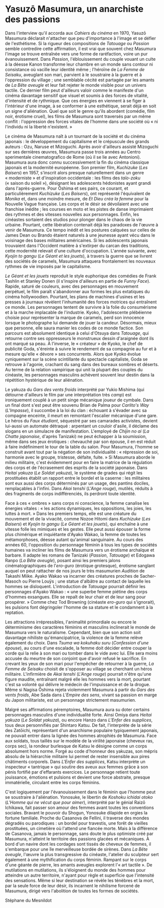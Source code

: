 # Yasuzō Masumura, un anarchiste des passions

Dans l'interview qu'il accorda aux *Cahiers du cinéma* en 1970, Yasuzō Masumura déclarait n'attacher que peu d'importance à l'image et se défier de l'esthétisme. Si la rigueur des compositions de *Tatouage* ou *Passion* semble contredire cette affirmation, il est vrai que souvent chez Masumura l'image se trouve entraînée vers une forme de raréfaction, voire un pur évanouissement. Dans *Passion*, l'éblouissement du couple vouant un culte à la déesse Kanon transforme leur chambre en un monde sans contour ni consistance où vacille leur identité même&nbsp;; l'héroïne de *La Femme de Seisaku*, aveuglant son mari, parvient à le soustraire à la guerre et à l'oppression du village&nbsp;; une semblable cécité est partagée par les amants de *La Bête aveugle* et leur fait rejeter le monde visible pour un univers tactile. Ce dernier film peut d'ailleurs valoir comme le manifeste d'un cinéma davantage sensitif que visuel et soumis à des forces de vitalité, d'intensité et de rythmique. Que ces énergies en viennent à se figer à l'intérieur d'une image, à se conformer à une esthétique, serait déjà en soit un signe d'aliénation. Quel que soit le genre qu'ils abordent (comédie, film noir, érotisme cruel), les films de Masumura sont traversés par un même conflit&nbsp;: l'oppression des forces vitales de l'homme dans une société où «&nbsp;ni l'individu ni la liberté n'existent.&nbsp;»

Le cinéma de Masumura naît à un tournant de la société et du cinéma japonais&nbsp;: le développement du capitalisme et le crépuscule des grands auteurs&nbsp;: Ozu, Naruse et Mizoguchi. Après avoir d'ailleurs assisté Mizoguchi sur ses dernières œuvres, Masumura passe trois années au Centro sperimentale cinematografico de Rome (où il se lie avec Antonioni). Masumura aura donc connu successivement la fin du cinéma classique japonais et la modernité européenne. Son premier film, *Kuchizuke* (*Les Baisers*) en 1957, s'inscrit alors presque naturellement dans un genre «&nbsp;moderniste&nbsp;» et d'inspiration occidentale&nbsp;: les films des *taïo-zoku* («&nbsp;saison du soleil&nbsp;»), désignant les adolescents hédonistes ayant grandi dans l'après-guerre. Pour Ōshima et ses pairs, ce courant, et particulièrement *Kuchizuke* (*Les Baisers*), ont représenté l'équivalent de *Monika* et, dans une moindre mesure, de *Et Dieu créa la femme* pour la Nouvelle Vague française. Les corps et le désir se dévoilaient avec une franchise inédite&nbsp;; les courses en moto et les pistes de danse imprimaient des rythmes et des vitesses nouvelles aux personnages. Enfin, les cinéastes sortaient des studios pour plonger dans le chaos de la vie urbaine. Pourtant, cette libération contenait déjà les paradoxes de l'œuvre à venir de Masumura. Ce tempo inédit et les postures calquées sur celles de James Dean ou Brando étaient naturels à une jeunesse ayant vécu dans le voisinage des bases militaires américaines. Si les adolescents japonais trouvaient dans l'Occident matière à s'extirper du carcan des traditions, cette modernité relevait d'une culture d'occupation. L'année suivante, avec *Kyojin to gangu* (*Le Géant et les jouets*), à travers la guerre que se livrent des sociétés de caramels, Masumura attaquera frontalement les nouveaux rythmes de vie imposés par le capitalisme.

*Le Géant et les jouets* reproduit le style euphorique des comédies de Frank Tashlin et Stanley Donen (il s'inspire d'ailleurs en partie de *Funny Face*). Rapide, saturé de couleurs, avec des personnages en mouvement perpétuel, le film paraît s'abandonner aux formes les plus extatiques du cinéma hollywoodien. Pourtant, les plans de machines d'usines et les presses à journaux révèlent l'inhumanité des forces motrices qui entraînent ce monde. Les personnages tentent de survivre à la folie du consumérisme et à la marche implacable de l'industrie. Kyoko, l'adolescente plébéienne choisie pour représenter la marque de caramels, perd son innocence lorsque le photographe lui demande de jouer la candeur. Désormais, mieux que personne, elle saura manier les codes de ce monde factice. Son parcours est absolument identique à celui d'Otsuya dans *Tatouage*, qui retourne contre ses oppresseurs le monstrueux dessin d'araignée dont ils ont marqué sa peau. À l'inverse, le «&nbsp;créateur&nbsp;» de Kyoko, le chef de publicité Goda, s'éreinte à suivre le rendement de sa compagnie au fur et à mesure qu'elle «&nbsp;dévore&nbsp;» ses concurrents. Alors que Kyoko évolue cyniquement sur la scène scintillante du spectacle capitaliste, Goda se retrouve à l'agonie, crachant du sang dans des bureaux sombres et déserts. Au terme de la relation vampirique qui unit la plupart des couples du cinéaste, les personnages masculins achèvent souvent leur destin dans la répétition hystérique de leur aliénation.

Le yakuza du *Gars des vents froids* interprété par Yukio Mishima (qui détourne d'ailleurs le film par une interprétation très *camp*) est ironiquement couplé à un petit singe mécanique joueur de cymbale. Dans un final dont s'est peut être souvenu Brian de Palma pour *Carlito's Way* (*L'Impasse*), il succombe à la loi du clan&nbsp;: échouant à s'évader avec sa compagne enceinte, il meurt en remontant l'escalier mécanique d'une gare. Le héros du *Faux étudiant*, séquestré par ses camarades activistes, devient lui-aussi un automate détraqué&nbsp;: arpentant un couloir d'asile, il déclame des slogans en un simulacre de manifestation. L'employé de *Chijin no ai* (*La Chatte japonaise*, d'après Tanizaki) ne peut échapper à la soumission, même dans ses jeux érotiques&nbsp;: chevauché par son épouse, il en est réduit à faire indéfiniment le tour de la table du salon. Pour Masumura, l'homme se construit avant tout par la négation de son individualité&nbsp;: «&nbsp;répression de soi, harmonie avec le groupe, tristesse, défaite, fuite.&nbsp;» Si Masumura aborde le milieu militaire, c'est évidemment pour en faire la matrice de la régulation des corps et de l'écrasement des esprits de la société japonaise. Dans *Heitai yakuza* (*Le Soldat yakuza*), le système de grades qui régit les prostituées établit un rapport entre le bordel et la caserne&nbsp;: les militaires sont eux aussi des corps déterminés par un usage, des pantins dociles, remplaçables à l'infini. Dans *Akai tenshi* (*L'Ange rouge*), mutilés, réduits à des fragments de corps indifférenciés, ils perdront toute identité.

Face à ces «&nbsp;ombres&nbsp;» sans corps ni conscience, la femme canalise les énergies vitales&nbsp;: «&nbsp;les actions dynamiques, les oppositions, les joies, les luttes à mort.&nbsp;» Dans les premiers temps, elle est une créature du mouvement et de la vivacité, comme Nozoe Hitomi dans *Kuchizuke* (*Les Baisers*) et *Kyojin to gangu* (*Le Géant et les jouets*), qui enchaîne à une vitesse folle les mimiques et les gestes. Elle peut aussi épouser la forme plus chimérique et inquiétante d'Ayako Wakao, la femme de toutes les métamorphoses, déesse autant qu'animal sanguinaire. Au cours des années 60, l'opposition du personnage féminin à tous les types de sociétés humaines va incliner les films de Masumura vers un érotisme archaïque et barbare. Il adapte les romans de Tanizaki (*Passion*, *Tatouage*) et Edogawa Ranpo (*La Bête aveugle*), posant ainsi les premiers jalons cinématographiques de l'*ero-guro* (érotique grotesque), érotisme sanglant auquel on peut rattacher de nos jours le très masumurien *Audition* de Takashi Miike. Ayako Wakao va incarner des créatures proches de Sacher-Masoch ou Pierre Louÿs&nbsp;; une statue d'albâtre au contact de laquelle les hommes se disloquent. L'introduction de *Tatouage* pourrait définir les personnages d'Ayako Wakao&nbsp;: «&nbsp;une superbe femme piétine des corps d'hommes exsangues. Elle se repaît de leur chair et de leur sang pour prospérer.&nbsp;» Comme chez Tod Browning (cinéaste *ero-guro* qui s'ignorait), les pulsions font dégringoler l'homme de sa stature et le condamnent à la reptation.

Les attractions irrépressibles, l'animalité primordiale ou encore le déterminisme des caractères féminins et masculins inclinerait le monde de Masumura vers le naturalisme. Cependant, bien que son action soit davantage nihiliste qu'émancipatrice, la violence de la femme relève également du choix. Dans *Tsuma wa kokuhaku suru* (*Confession d'une épouse*), au cours d'une escalade, la femme doit décider entre couper la corde qui la relie à son mari ou tomber dans le vide avec lui. Elle sera moins accusée du meurtre de son conjoint que d'avoir refusé le sacrifice. En crevant les yeux de son mari pour l'empêcher de retourner à la guerre, *La Femme de Seisaku* choisit de s'opposer au village se cherchant un héros militaire. L'infirmière de *Akai tenshi* (*L'Ange rouge*) pourrait n'être qu'une figure maudite, entraînant malgré elle les hommes vers la mort, pourtant c'est sa volonté qui délivre le médecin de l'impuissance et de la drogue. Même si Nagisa Ōshima rejeta violemment Masumura à partir du *Gars des vents froids*, Abe Sada dans *L'Empire des sens*, vivant sa passion en marge du Japon militariste, est un personnage strictement masumurien.

Malgré ses affirmations péremptoires, Masumura aura su doter certains personnages masculins d'une individualité forte. Ainsi Omiya dans *Heitai yakuza* (*Le Soldat yakuza*), ou encore Hanzo dans *L'Enfer des supplices*, tous deux personnifiés par Shintaro Katsu. De fait, l'interprète de la série des Zatōichi, représentant d'un anarchisme populaire typiquement japonais, ne pouvait entrer dans la lignée des hommes atrophiés de Masumura. Face aux soldats, tous taillés sur le modèle de la virilité japonaise (cheveux ras, corps sec), la rondeur burlesque de Katsu le désigne comme un corps absolument hors norme. Forgé au code d'honneur des yakuzas, son mépris absolu de la hiérarchie militaire lui permet de rester insensible aux pires châtiments corporels. Dans *L'Enfer des supplices*, Katsu interprète un inspecteur «&nbsp;tantrique&nbsp;» qui soutire des aveux aux femmes grâce à son pénis fortifié par d'effarants exercices. Le personnage retient toute jouissance, émotions et pulsions et devient une force abstraite, presque immatérielle, circulant entre les corps féminins.

C'est logiquement par l'évanouissement dans le féminin que l'homme peut se soustraire à l'aliénation. Yonosuke, le libertin de *Koshoku ichidai otoko* (*L'Homme qui ne vécut que pour aimer*), interprété par le génial Raizō Ichikawa, fait passer son amour des femmes avant toutes les conventions sociales. Bravant le pouvoir du Shogun, Yonosuke dilapide en orgies la fortune familiale. Proche du Casanova de Fellini, il traverse des mondes dégradés ou parodiques&nbsp;: un bordel pour travestis, une forêt de vieilles prostituées, un cimetière où l'attend une fiancée morte. Mais à la différence de Casanova, jamais le personnage, sans doute le plus optimiste créé par Masumura, n'atteint le territoire des passions glacées et mécaniques. À bord d'un navire dont les cordages sont tissés de cheveux de femmes, il s'embarque pour une île merveilleuse bordée de sirènes. Dans *La Bête aveugle*, l'œuvre la plus transgressive du cinéaste, l'atelier du sculpteur sert également à une mythification du corps féminin. Rampant sur le corps d'une géante de pierre, les amants aveugles explorent l'«&nbsp;art tactile&nbsp;». De mutilations en mutilations, ils s'éloignent du monde des hommes pour atteindre un autre territoire, n'ayant pour règle et superficie que l'intensité des sensations. Même si leur destination se révèle les ténèbres et la mort, par la seule force de leur désir, ils incarnent le nihilisme forcené de Masumura, dirigé vers l'abolition de toutes les formes de sociétés.

Stéphane du Mesnildot